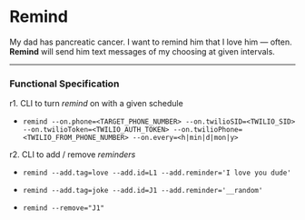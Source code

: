 # Remind

My dad has pancreatic cancer. I want to remind him that I love him &mdash; often. **Remind** will send him text messages of my choosing at given intervals.

---

### Functional Specification

r1. CLI to turn _remind_ on with a given schedule

- `remind --on.phone=<TARGET_PHONE_NUMBER> --on.twilioSID=<TWILIO_SID> --on.twilioToken=<TWILIO_AUTH_TOKEN> --on.twilioPhone=<TWILIO_FROM_PHONE_NUMBER> --on.every=<h|min|d|mon|y>`

r2. CLI to add / remove _reminders_

- `remind --add.tag=love --add.id=L1 --add.reminder='I love you dude'`
- `remind --add.tag=joke --add.id=J1 --add.reminder='__random'`

- `remind --remove="J1"`
